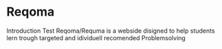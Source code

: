 # Reqoma
Introduction
Test
Reqoma/Requma is a webside disigned to help students lern trough targeted and idividuell recomended Problemsolving
